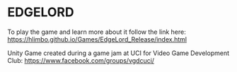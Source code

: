 # EDGELORD

To play the game and learn more about it follow the link here: https://hlimbo.github.io/Games/EdgeLord_Release/index.html

Unity Game created during a game jam at UCI for Video Game Development Club: https://www.facebook.com/groups/vgdcuci/


